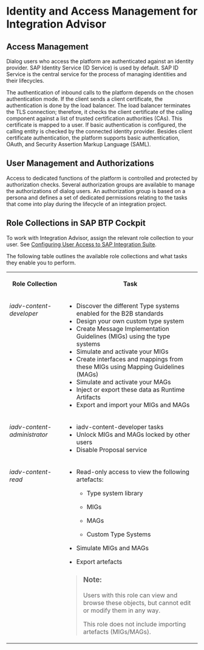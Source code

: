 <!-- loioed50e648bfea4ca08c9be8d64abc5bed -->

# Identity and Access Management for Integration Advisor



<a name="loioed50e648bfea4ca08c9be8d64abc5bed__section_bk2_hdt_ngb"/>

## Access Management

Dialog users who access the platform are authenticated against an identity provider. SAP Identity Service \(ID Service\) is used by default. SAP ID Service is the central service for the process of managing identities and their lifecycles.

The authentication of inbound calls to the platform depends on the chosen authentication mode. If the client sends a client certificate, the authentication is done by the load balancer. The load balancer terminates the TLS connection; therefore, it checks the client certificate of the calling component against a list of trusted certification authorities \(CAs\). This certificate is mapped to a user. If basic authentication is configured, the calling entity is checked by the connected identity provider. Besides client certificate authentication, the platform supports basic authentication, OAuth, and Security Assertion Markup Language \(SAML\).



<a name="loioed50e648bfea4ca08c9be8d64abc5bed__section_jzt_3dt_ngb"/>

## User Management and Authorizations

Access to dedicated functions of the platform is controlled and protected by authorization checks. Several authorization groups are available to manage the authorizations of dialog users. An authorization group is based on a persona and defines a set of dedicated permissions relating to the tasks that come into play during the lifecycle of an integration project.



<a name="loioed50e648bfea4ca08c9be8d64abc5bed__section_f55_kxm_gfc"/>

## Role Collections in SAP BTP Cockpit

To work with Integration Advisor, assign the relevant role collection to your user. See [Configuring User Access to SAP Integration Suite](../configuring-user-access-to-sap-integration-suite-2c6214a.md).

The following table outlines the available role collections and what tasks they enable you to perform.


<table>
<tr>
<th valign="top">

Role Collection

</th>
<th valign="top">

Task

</th>
</tr>
<tr>
<td valign="top">

*iadv-content-developer*

</td>
<td valign="top">

-   Discover the different Type systems enabled for the B2B standards
-   Design your own custom type system
-   Create Message Implementation Guidelines \(MIGs\) using the type systems
-   Simulate and activate your MIGs
-   Create interfaces and mappings from these MIGs using Mapping Guidelines \(MAGs\)
-   Simulate and activate your MAGs
-   Inject or export these data as Runtime Artifacts
-   Export and import your MIGs and MAGs



</td>
</tr>
<tr>
<td valign="top">

*iadv-content-administrator*

</td>
<td valign="top">

-   iadv-content-developer tasks
-   Unlock MIGs and MAGs locked by other users
-   Disable Proposal service



</td>
</tr>
<tr>
<td valign="top">

*iadv-content-read*

</td>
<td valign="top">

-   Read-only access to view the following artefacts:

    -   Type system library

    -   MIGs
    -   MAGs
    -   Custom Type Systems

-   Simulate MIGs and MAGs
-   Export artefacts

> ### Note:  
> Users with this role can view and browse these objects, but cannot edit or modify them in any way.
> 
> This role does not include importing artefacts \(MIGs/MAGs\).



</td>
</tr>
</table>

